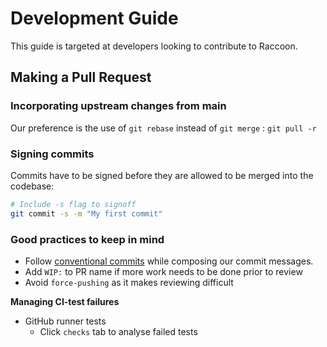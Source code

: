 # Development Guide

This guide is targeted at developers looking to contribute to Raccoon.

## Making a Pull Request

### Incorporating upstream changes from main

Our preference is the use of `git rebase` instead of `git merge` : `git pull -r`

### Signing commits

Commits have to be signed before they are allowed to be merged into the codebase:

```bash
# Include -s flag to signoff
git commit -s -m "My first commit"
```

### Good practices to keep in mind

* Follow [conventional commits](https://www.conventionalcommits.org/en/v1.0.0/#summary) while composing our commit messages.
* Add `WIP:` to PR name if more work needs to be done prior to review
* Avoid `force-pushing` as it makes reviewing difficult

**Managing CI-test failures**

* GitHub runner tests
  * Click `checks` tab to analyse failed tests

